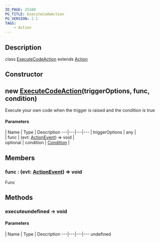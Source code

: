 ```yaml
---
ID_PAGE: 25160
PG_TITLE: ExecuteCodeAction
PG_VERSION: 2.1
TAGS:
    - Action
---
```

## Description

class [ExecuteCodeAction](/classes/2.4/ExecuteCodeAction) extends [Action](/classes/2.4/Action)



## Constructor

## new [ExecuteCodeAction](/classes/2.4/ExecuteCodeAction)(triggerOptions, func, condition)

Execute your own code when the trigger is raised and the condition is true

#### Parameters
 | Name | Type | Description
---|---|---|---
 | triggerOptions | any |    
 | func | (evt: [ActionEvent](/classes/2.4/ActionEvent)) =&gt; void |    
optional | condition | [Condition](/classes/2.4/Condition) |    
## Members

### func : (evt: [ActionEvent](/classes/2.4/ActionEvent)) =&gt; void

Func

## Methods

### executeundefined &rarr; void



#### Parameters
 | Name | Type | Description
---|---|---|---
undefined

